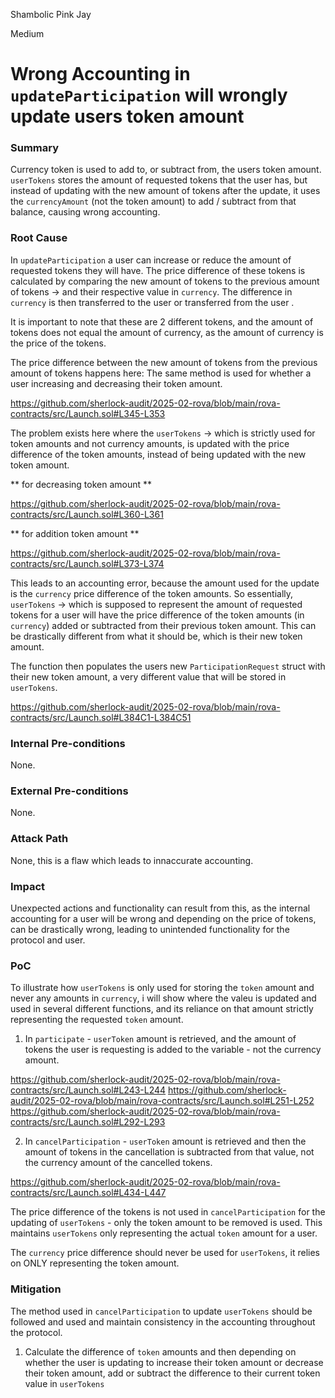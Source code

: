 Shambolic Pink Jay

Medium

# Wrong Accounting in `updateParticipation` will wrongly update users token amount

### Summary

Currency token is used to add to, or subtract from, the users token amount. `userTokens` stores the amount of requested tokens that the user has, but instead of updating with the new amount of tokens after the update, it uses the `currencyAmount` (not the token amount) to add / subtract from that balance, causing wrong accounting.

### Root Cause

In `updateParticipation` a user can increase or reduce the amount of requested tokens they will have. The price difference of these tokens is calculated by comparing the new amount of tokens to the previous amount of tokens -> and their respective value in `currency`. The difference in `currency` is then transferred to the user or transferred from the user .

It is important to note that these are 2 different tokens, and the amount of tokens does not equal the amount of currency, as the amount of currency is the price of the tokens. 

The price difference between the new amount of tokens from the previous amount of tokens happens here: The same method is used for whether a user increasing and decreasing their token amount.

https://github.com/sherlock-audit/2025-02-rova/blob/main/rova-contracts/src/Launch.sol#L345-L353

The problem exists here where the `userTokens` -> which is strictly used for token amounts and not currency amounts, is updated with the price difference of the token amounts, instead of being updated with the new token amount.

** for decreasing token amount **

https://github.com/sherlock-audit/2025-02-rova/blob/main/rova-contracts/src/Launch.sol#L360-L361

** for addition token amount **

https://github.com/sherlock-audit/2025-02-rova/blob/main/rova-contracts/src/Launch.sol#L373-L374

This leads to an accounting error, because the amount used for the update is the `currency` price difference of the token amounts. So essentially, `userTokens` -> which is supposed to represent the amount of requested tokens for a user will have the price difference of the token amounts (in `currency`) added or subtracted from their previous token amount. This can be drastically different from what it should be, which is their new token amount. 

The function then populates the users new `ParticipationRequest` struct with their new token amount, a very different value that will be stored in `userTokens`.

https://github.com/sherlock-audit/2025-02-rova/blob/main/rova-contracts/src/Launch.sol#L384C1-L384C51



### Internal Pre-conditions

None.

### External Pre-conditions

None.

### Attack Path

None, this is a flaw which leads to innaccurate accounting.

### Impact

Unexpected actions and functionality can result from this, as the internal accounting for a user will be wrong and depending on the price of tokens, can be drastically wrong, leading to unintended functionality for the protocol and user.

### PoC

To illustrate how `userTokens` is only used for storing the `token` amount and never any amounts in `currency`, i will show where the valeu is updated and used in several different functions, and its reliance on that amount strictly representing the requested `token` amount. 

1. In `participate` - `userToken` amount is retrieved, and the amount of tokens the user is requesting is added to the variable - not the currency amount. 

https://github.com/sherlock-audit/2025-02-rova/blob/main/rova-contracts/src/Launch.sol#L243-L244
https://github.com/sherlock-audit/2025-02-rova/blob/main/rova-contracts/src/Launch.sol#L251-L252
https://github.com/sherlock-audit/2025-02-rova/blob/main/rova-contracts/src/Launch.sol#L292-L293

2. In `cancelParticipation` - `userToken` amount is retrieved and then the amount of tokens in the cancellation is subtracted from that value, not the currency amount of the cancelled tokens.

https://github.com/sherlock-audit/2025-02-rova/blob/main/rova-contracts/src/Launch.sol#L434-L447

The price difference of the tokens is not used in `cancelParticipation` for the updating of `userTokens` - only the token amount to be removed is used. This maintains `userTokens` only representing the actual `token` amount for a user. 

The `currency` price difference should never be used for `userTokens`, it relies on ONLY representing the token amount.

 

### Mitigation

The method used in `cancelParticipation` to update `userTokens` should be followed and used and maintain consistency in the accounting throughout the protocol.

1. Calculate the difference of `token` amounts and then depending on whether the user is updating to increase their token amount or decrease their token amount, add or subtract the difference to their current token value in `userTokens`
